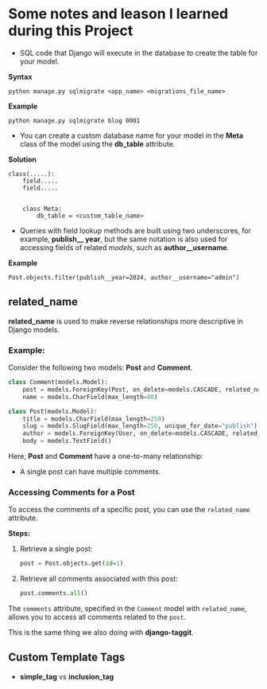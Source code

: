 # Some notes and leason I learned during this Project

* SQL code that Django will execute in the database to create the table for your model.

**Syntax**
```
python manage.py sqlmigrate <app_name> <migrations_file_name>
```

**Example**
```
python manage.py sqlmigrate blog 0001
```

* You can create a custom database name for your model in the **Meta** class of the model using the **db_table** attribute.

**Solution**

```
class(.....):
    field.....
    field.....


    class Meta: 
        db_table = <custom_table_name>

```

* Queries with field lookup methods are built using two underscores, for example, **publish__ year**, but the same notation is also used for accessing fields of related *models*, such as **author__username**.

**Example**

```
Post.objects.filter(publish__year=2024, author__username="admin")
```

<!-- ## related_name 
**related_name** is used to make reverse relationships more discriptive

* For exmaple we have two models **Post** and **Comment**

**Example**

```
class Comment(models.Model):
    post = models.ForeignKey(Post,
                            on_delete=models.CASCADE, 
                            related_name="comments")
    name = models.CharField(max_length=80)


class Post(models.Model):
    title = models.CharField(max_length=250)
    slug = models.SlugField(max_length=250, unique_for_date=("publish"))
    author = models.ForeignKey(User, on_delete=models.CASCADE, related_name="blog_posts")
    body = models.TextField()
```

Here **Post** and **Comment** have one-to-many relationship:
* A single post can have multiple comments

So how will we access these comments, so for this we have to make a query

**Steps**

1. Retrive a single post: 
``` post = post.objects.get(id=1) ```
2. Now we have single post, now we will retrive all comments associated wit this single post by making a query.
```post.comments.all()```

Remember this **comments** we declare in the **Comment** Model of **post** field. -->


## related_name 

**related_name** is used to make reverse relationships more descriptive in Django models.

### Example:

Consider the following two models: **Post** and **Comment**.

```python
class Comment(models.Model):
    post = models.ForeignKey(Post, on_delete=models.CASCADE, related_name="comments")
    name = models.CharField(max_length=80)

class Post(models.Model):
    title = models.CharField(max_length=250)
    slug = models.SlugField(max_length=250, unique_for_date="publish")
    author = models.ForeignKey(User, on_delete=models.CASCADE, related_name="blog_posts")
    body = models.TextField()
```

Here, **Post** and **Comment** have a one-to-many relationship:
- A single post can have multiple comments.

### Accessing Comments for a Post

To access the comments of a specific post, you can use the `related_name` attribute.

**Steps:**

1. Retrieve a single post:
    ```python
    post = Post.objects.get(id=1)
    ```

2. Retrieve all comments associated with this post:
    ```python
    post.comments.all()
    ```

The `comments` attribute, specified in the `Comment` model with `related_name`, allows you to access all comments related to the `post`.


This is the same thing we also doing with **django-taggit**.


## Custom Template Tags
* **simple_tag** vs **inclusion_tag**